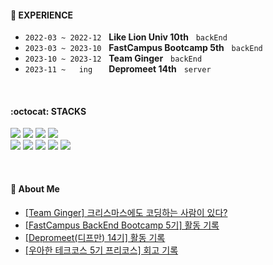 #### :school_satchel: EXPERIENCE
- `2022-03 ~ 2022-12` &nbsp; **Like Lion Univ 10th** &nbsp; `backEnd`
- `2023-03 ~ 2023-10` &nbsp; **FastCampus Bootcamp 5th** &nbsp; `backEnd`
- `2023-10 ~ 2023-12` &nbsp; **Team Ginger** &nbsp; `backEnd`
- `2023-11 ~   ing  ` &nbsp; **Depromeet 14th** &nbsp; `server`

<br>

#### :octocat: STACKS</h4>
![](https://img.shields.io/badge/Java-FBEFEF?style=flat-square&logo=openjdk&logoColor=C70D2C)
![](https://img.shields.io/badge/SpringBoot-F2FBEF?style=flat-square&logo=springboot&logoColor=6DB33F)
![](https://img.shields.io/badge/Spring%20Data%20JPA-F2FBEF?style=flat-square&logo=spring&logoColor=6DB33F)
![](https://img.shields.io/badge/MySQL-EFF5FB?style=flat-square&logo=mysql&logoColor=4479A1)
<br>
![](https://img.shields.io/badge/Typescript-EFF5FB?style=flat-square&logo=typescript&logoColor=3178C6)
![](https://img.shields.io/badge/NestJs-FBEFEF?style=flat-square&logo=nestjs&logoColor=E0234E)
![](https://img.shields.io/badge/Postgresql-EFF2FB?style=flat-square&logo=postgresql&logoColor=4169E1)
![](https://img.shields.io/badge/github-F2F2F2?style=flat-square&logo=github&logoColor=181717)
![](https://img.shields.io/badge/Amazon%20AWS-F2F2F2?style=flat-square&logo=amazonaws&logoColor=41454A)

<br>

#### 📸 About Me
- [[Team Ginger] 크리스마스에도 코딩하는 사람이 있다?](https://hoonsb.tistory.com/99)
- [[FastCampus BackEnd Bootcamp 5기] 활동 기록](https://hoonsb.tistory.com/category/%F0%9F%8E%92%20Activity/%ED%8C%A8%EC%8A%A4%ED%8A%B8%EC%BA%A0%ED%8D%BC%EC%8A%A4)
- [[Depromeet(디프만) 14기] 활동 기록](https://hoonsb.tistory.com/category/%F0%9F%8E%92%20Activity/%EB%94%94%ED%94%84%EB%A7%8C)
- [[우아한 테크코스 5기 프리코스] 회고 기록](https://hoonsb.tistory.com/category/%F0%9F%8E%92%20Activity/%EC%9A%B0%EC%95%84%ED%95%9C%20%ED%85%8C%ED%81%AC%EC%BD%94%EC%8A%A4%20%ED%94%84%EB%A6%AC%EC%BD%94%EC%8A%A4)
